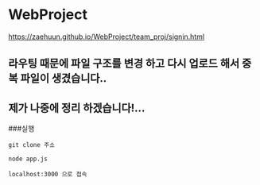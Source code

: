 # WebProject
https://zaehuun.github.io/WebProject/team_proj/signin.html
   
      
## 라우팅 때문에 파일 구조를 변경 하고 다시 업로드 해서 중복 파일이 생겼습니다..   
## 제가 나중에 정리 하겠습니다!...   

###실행   
```
git clone 주소
```

```
node app.js
```

```
localhost:3000 으로 접속
```
